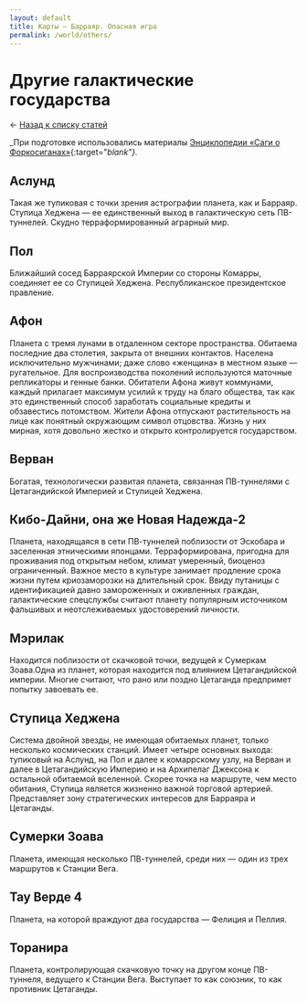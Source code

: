 ```yaml
---
layout: default
title: Карты — Барраяр. Опасная игра
permalink: /world/others/
---
```


# Другие галактические государства

&larr; [Назад к списку статей](/world/)

_При подготовке использовались материалы [Энциклопедии «Саги о Форкосиганах»](http://lavka.lib.ru/bujold/encikl.htm){:target="_blank"}._

## Аслунд
Такая же тупиковая с точки зрения астрографии планета, как и Барраяр. Ступица Хеджена — ее единственный выход в галактическую сеть ПВ-туннелей. Скудно терраформированный аграрный мир.

## Пол
Ближайший сосед Барраярской Империи со стороны Комарры, соединяет ее со Ступицей Хеджена. Республиканское президентское правление.

## Афон
Планета с тремя лунами в отдаленном секторе пространства. Обитаема последние два столетия, закрыта от внешних контактов. Населена исключительно мужчинами; даже слово «женщина» в местном языке — ругательное. Для воспроизводства поколений используются маточные репликаторы и генные банки. Обитатели Афона живут коммунами, каждый прилагает максимум усилий к труду на благо общества, так как это единственный способ заработать социальные кредиты и обзавестись потомством. Жители Афона отпускают растительность на лице как понятный окружающим символ отцовства. Жизнь у них мирная, хотя довольно жестко и открыто контролируется государством.

## Верван
Богатая, технологически развитая планета, связанная ПВ-туннелями с Цетагандийской Империей и Ступицей Хеджена.

## Кибо-Дайни, она же Новая Надежда-2
Планета, находящаяся в сети ПВ-туннелей поблизости от Эскобара и заселенная этническими японцами. Терраформирована, пригодна для проживания под открытым небом, климат умеренный, биоценоз ограниченный. Важное место в культуре занимает продление срока жизни путем криозаморозки на длительный срок. Ввиду путаницы с идентификацией давно замороженных и оживленных граждан, галактические спецслужбы считают планету популярным источником фальшивых и неотслеживаемых удостоверений личности.

## Мэрилак
Находится поблизости от скачковой точки, ведущей к Сумеркам Зоава.Одна из планет, которая находится под влиянием Цетагандийской империи. Многие считают, что рано или поздно Цетаганда предпримет попытку завоевать ее.

## Ступица Хеджена
Система двойной звезды, не имеющая обитаемых планет, только несколько космических станций. Имеет четыре основных выхода: тупиковый на Аслунд, на Пол и далее к комаррскому узлу, на Верван и далее в Цетагандийскую Империю и на Архипелаг Джексона к остальной обитаемой вселенной. Скорее точка на маршруте, чем место обитания, Ступица является жизненно важной торговой артерией. Представляет зону стратегических интересов для Барраяра и Цетаганды.

## Сумерки Зоава
Планета, имеющая несколько ПВ-туннелей, среди них — один из трех маршрутов к Станции Вега.

## Тау Верде 4
Планета, на которой враждуют два государства — Фелиция и Пеллия.

## Торанира
Планета, контролирующая скачковую точку на другом конце ПВ-туннеля, ведущего к Станции Вега. Выступает то как союзник, то как противник Цетаганды.

